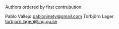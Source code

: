 Authors ordered by first contrubution

Pablo Vallejo <pabloninety@gmail.com>
Torbjörn Lager <torbjorn.lager@ling.gu.se>